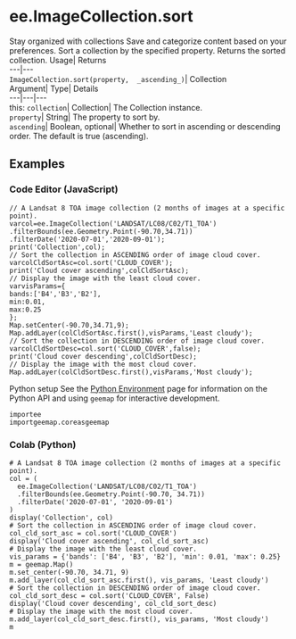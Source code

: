  
#  ee.ImageCollection.sort
Stay organized with collections  Save and categorize content based on your preferences. 
Sort a collection by the specified property. 
Returns the sorted collection.
Usage| Returns  
---|---  
`ImageCollection.sort(property,  _ascending_)`| Collection  
Argument| Type| Details  
---|---|---  
this: `collection`| Collection| The Collection instance.  
`property`| String| The property to sort by.  
`ascending`| Boolean, optional| Whether to sort in ascending or descending order. The default is true (ascending).  
## Examples
### Code Editor (JavaScript)
```
// A Landsat 8 TOA image collection (2 months of images at a specific point).
varcol=ee.ImageCollection('LANDSAT/LC08/C02/T1_TOA')
.filterBounds(ee.Geometry.Point(-90.70,34.71))
.filterDate('2020-07-01','2020-09-01');
print('Collection',col);
// Sort the collection in ASCENDING order of image cloud cover.
varcolCldSortAsc=col.sort('CLOUD_COVER');
print('Cloud cover ascending',colCldSortAsc);
// Display the image with the least cloud cover.
varvisParams={
bands:['B4','B3','B2'],
min:0.01,
max:0.25
};
Map.setCenter(-90.70,34.71,9);
Map.addLayer(colCldSortAsc.first(),visParams,'Least cloudy');
// Sort the collection in DESCENDING order of image cloud cover.
varcolCldSortDesc=col.sort('CLOUD_COVER',false);
print('Cloud cover descending',colCldSortDesc);
// Display the image with the most cloud cover.
Map.addLayer(colCldSortDesc.first(),visParams,'Most cloudy');
```

Python setup
See the [ Python Environment](https://developers.google.com/earth-engine/guides/python_install) page for information on the Python API and using `geemap` for interactive development.
```
importee
importgeemap.coreasgeemap
```

### Colab (Python)
```
# A Landsat 8 TOA image collection (2 months of images at a specific point).
col = (
  ee.ImageCollection('LANDSAT/LC08/C02/T1_TOA')
  .filterBounds(ee.Geometry.Point(-90.70, 34.71))
  .filterDate('2020-07-01', '2020-09-01')
)
display('Collection', col)
# Sort the collection in ASCENDING order of image cloud cover.
col_cld_sort_asc = col.sort('CLOUD_COVER')
display('Cloud cover ascending', col_cld_sort_asc)
# Display the image with the least cloud cover.
vis_params = {'bands': ['B4', 'B3', 'B2'], 'min': 0.01, 'max': 0.25}
m = geemap.Map()
m.set_center(-90.70, 34.71, 9)
m.add_layer(col_cld_sort_asc.first(), vis_params, 'Least cloudy')
# Sort the collection in DESCENDING order of image cloud cover.
col_cld_sort_desc = col.sort('CLOUD_COVER', False)
display('Cloud cover descending', col_cld_sort_desc)
# Display the image with the most cloud cover.
m.add_layer(col_cld_sort_desc.first(), vis_params, 'Most cloudy')
m
```


